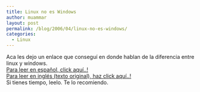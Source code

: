 ```yaml
---
title: Linux no es Windows
author: muammar
layout: post
permalink: /blog/2006/04/linux-no-es-windows/
categories:
  - Linux
---
```

Aca les dejo un enlace que conseguí en donde hablan de la diferencia entre linux y windows.  
<a href="http://claudiomet.blogspot.com/2005/10/especial-linux-no-es-windows.html"  target="_blank" title="Linux no es Windows">Para leer en español, click aquí..! </a>  
<a href="http://linux.oneandoneis2.org/LNW.htm" target="_blank" title="Linux in not Windows">Para leer en inglés (texto original), haz click aquí..!</a>  
Si tienes tiempo, leelo. Te lo recomiendo.